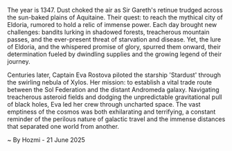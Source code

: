 
The year is 1347.  Dust choked the air as Sir Gareth's retinue trudged across the sun-baked plains of Aquitaine.  Their quest: to reach the mythical city of Eldoria, rumored to hold a relic of immense power.  Each day brought new challenges: bandits lurking in shadowed forests, treacherous mountain passes, and the ever-present threat of starvation and disease. Yet, the lure of Eldoria, and the whispered promise of glory, spurred them onward, their determination fueled by dwindling supplies and the growing legend of their journey.

Centuries later, Captain Eva Rostova piloted the starship 'Stardust' through the swirling nebula of Xylos. Her mission: to establish a vital trade route between the Sol Federation and the distant Andromeda galaxy.  Navigating treacherous asteroid fields and dodging the unpredictable gravitational pull of black holes, Eva led her crew through uncharted space.  The vast emptiness of the cosmos was both exhilarating and terrifying, a constant reminder of the perilous nature of galactic travel and the immense distances that separated one world from another.

~ By Hozmi - 21 June 2025
